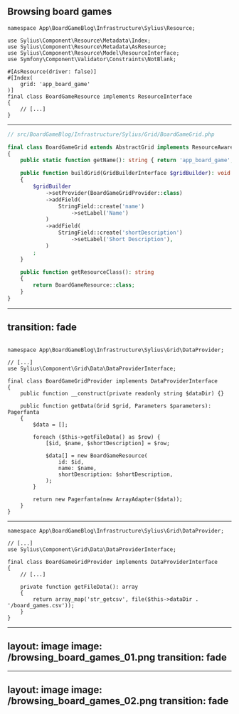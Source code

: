 ## Browsing board games

<v-clicks>

```php{all|9-13|9-13,3}
namespace App\BoardGameBlog\Infrastructure\Sylius\Resource;

use Sylius\Component\Resource\Metadata\Index;
use Sylius\Component\Resource\Metadata\AsResource;
use Sylius\Component\Resource\Model\ResourceInterface;
use Symfony\Component\Validator\Constraints\NotBlank;

#[AsResource(driver: false)]
#[Index(
    grid: 'app_board_game'
)]
final class BoardGameResource implements ResourceInterface
{
    // [...]
}

```

</v-clicks>

---

```php {all|22-25|10}
// src/BoardGameBlog/Infrastructure/Sylius/Grid/BoardGameGrid.php

final class BoardGameGrid extends AbstractGrid implements ResourceAwareGridInterface
{
    public static function getName(): string { return 'app_board_game'; }

    public function buildGrid(GridBuilderInterface $gridBuilder): void
    {
        $gridBuilder
            ->setProvider(BoardGameGridProvider::class)
            ->addField(
                StringField::create('name')
                    ->setLabel('Name')
            )
            ->addField(
                StringField::create('shortDescription')
                    ->setLabel('Short Description'),
            )
        ;
    }

    public function getResourceClass(): string
    {
        return BoardGameResource::class;
    }
}

```

<!--
The Grid package has its own provider system.
The default one use Doctrine ORM.
-->

---
transition: fade
---

```php{all|6|7,5|7,5,11|13|15|16|18-22|25}

namespace App\BoardGameBlog\Infrastructure\Sylius\Grid\DataProvider;

// [...]
use Sylius\Component\Grid\Data\DataProviderInterface;

final class BoardGameGridProvider implements DataProviderInterface
{
    public function __construct(private readonly string $dataDir) {}

    public function getData(Grid $grid, Parameters $parameters): Pagerfanta
    {
        $data = [];

        foreach ($this->getFileData() as $row) {
            [$id, $name, $shortDescription] = $row;

            $data[] = new BoardGameResource(
                id: $id,
                name: $name,
                shortDescription: $shortDescription,
            );
        }

        return new Pagerfanta(new ArrayAdapter($data));
    }
}

```

---

```php{all|10-13}
namespace App\BoardGameBlog\Infrastructure\Sylius\Grid\DataProvider;

// [...]
use Sylius\Component\Grid\Data\DataProviderInterface;

final class BoardGameGridProvider implements DataProviderInterface
{
    // [...]

    private function getFileData(): array
    {
        return array_map('str_getcsv', file($this->dataDir . '/board_games.csv'));
    }
}

```

---
layout: image
image: /browsing_board_games_01.png
transition: fade
---

---
layout: image
image: /browsing_board_games_02.png
transition: fade
---
